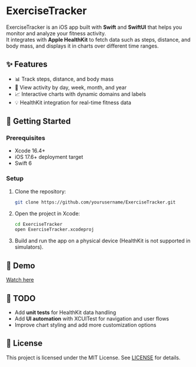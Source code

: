 # ExerciseTracker

ExerciseTracker is an iOS app built with **Swift** and **SwiftUI** that helps you monitor and analyze your fitness activity.  
It integrates with **Apple HealthKit** to fetch data such as steps, distance, and body mass, and displays it in charts over different time ranges.

## ✨ Features
- 📊 Track steps, distance, and body mass  
- 📅 View activity by day, week, month, and year  
- 📈 Interactive charts with dynamic domains and labels  
- 💡 HealthKit integration for real-time fitness data  

## 🚀 Getting Started

### Prerequisites
- Xcode 16.4+  
- iOS 17.6+ deployment target  
- Swift 6  

### Setup
1. Clone the repository:
   ```bash
   git clone https://github.com/yourusername/ExerciseTracker.git
   ```
2. Open the project in Xcode:
   ```bash
   cd ExerciseTracker
   open ExerciseTracker.xcodeproj
   ```
3. Build and run the app on a physical device (HealthKit is not supported in simulators).


## 🎥 Demo

[Watch here](demo.gif)


## 📝 TODO
- Add **unit tests** for HealthKit data handling  
- Add **UI automation** with XCUITest for navigation and user flows  
- Improve chart styling and add more customization options 

## 📄 License
This project is licensed under the MIT License. See [LICENSE](LICENSE) for details.
